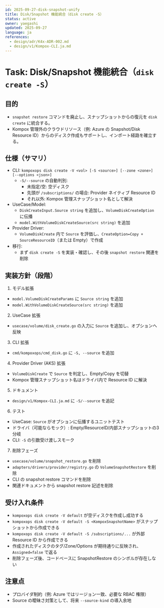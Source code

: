 ```yaml
---
id: 2025-09-27-disk-snapshot-unify
title: Disk/Snapshot 機能統合（disk create -S）
status: active
owner: yaegashi
updated: 2025-09-27
language: ja
references:
  - design/adr/K4x-ADR-002.md
  - design/v1/Kompox-CLI.ja.md
---
```

# Task: Disk/Snapshot 機能統合（`disk create -S`）

## 目的

- `snapshot restore` コマンドを廃止し、スナップショットからの復元を `disk create` に統合する。
- Kompox 管理外のクラウドリソース（例: Azure の Snapshot/Disk Resource ID）からのディスク作成もサポートし、インポート経路を確立する。

## 仕様（サマリ）

- CLI: `kompoxops disk create -V <vol> [-S <source>] [--zone <zone>] [--options <json>]`
  - `-S/--source` の自動判別:
    - 未指定/空: 空ディスク
    - 先頭が `/subscriptions/` の場合: Provider ネイティブ Resource ID
    - それ以外: Kompox 管理スナップショット名として解決
- UseCase/Model:
  - `DiskCreateInput.Source string` を追加し、`VolumeDiskCreateOption` に伝播
  - `model.WithVolumeDiskCreateSource(src string)` を追加
- Provider Driver:
  - `VolumeDiskCreate` 内で `Source` を評価し、`CreateOption=Copy + SourceResourceID`（または Empty）で作成
- 移行:
  - まず `disk create -S` を実装・確認し、その後 `snapshot restore` 関連を削除

## 実装方針（段階）

1) モデル拡張
- `model.VolumeDiskCreateParams` に `Source string` を追加
- `model.WithVolumeDiskCreateSource(src string)` を追加

2) UseCase 拡張
- `usecase/volume/disk_create.go` の入力に `Source` を追加し、オプションへ反映

3) CLI 拡張
- `cmd/kompoxops/cmd_disk.go` に `-S, --source` を追加

4) Provider Driver (AKS) 拡張
- `VolumeDiskCreate` で `Source` を判定し、Empty/Copy を切替
- Kompox 管理スナップショット名はドライバ内で Resource ID に解決

5) ドキュメント
- `design/v1/Kompox-CLI.ja.md` に `-S/--source` を追記

6) テスト
- UseCase: `Source` がオプションに伝播するユニットテスト
- ドライバ（可能ならモック）: Empty/ResourceID/内部スナップショットの3分岐
- CLI: `-S` の引数受け渡しスモーク

7) 削除フェーズ
- `usecase/volume/snapshot_restore.go` を削除
- `adapters/drivers/provider/registry.go` の `VolumeSnapshotRestore` を削除
- CLI の snapshot restore コマンドを削除
- 関連ドキュメントから snapshot restore 記述を削除

## 受け入れ条件

- `kompoxops disk create -V default` が空ディスクを作成し成功する
- `kompoxops disk create -V default -S <KompoxSnapshotName>` がスナップショットから作成できる
- `kompoxops disk create -V default -S /subscriptions/...` が外部 Resource ID から作成できる
- 作成されたディスクのタグ/Zone/Options が期待通りに反映され、`Assigned=false` で返る
- 削除フェーズ後、コードベースに SnapshotRestore のシンボルが存在しない

## 注意点

- プロバイダ制約（例: Azure ではリージョン一致、必要な RBAC 権限）
- Source の曖昧さ対策として、将来 `--source-kind` の導入余地

